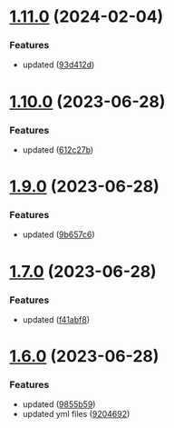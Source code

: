 # [1.11.0](https://github.com/manthanank/learn-javascript/compare/v1.10.0...v1.11.0) (2024-02-04)


### Features

* updated ([93d412d](https://github.com/manthanank/learn-javascript/commit/93d412d7f7fd41a48181d93ebe5d7a06a0dc1af8))



# [1.10.0](https://github.com/manthanank/learn-javascript/compare/v1.9.0...v1.10.0) (2023-06-28)


### Features

* updated ([612c27b](https://github.com/manthanank/learn-javascript/commit/612c27b690fca2b19cd23a701cc4a57647aa76e7))



# [1.9.0](https://github.com/manthanank/learn-javascript/compare/v1.7.0...v1.9.0) (2023-06-28)


### Features

* updated ([9b657c6](https://github.com/manthanank/learn-javascript/commit/9b657c679fccda972028aca59648aaaaf7e9a7db))



# [1.7.0](https://github.com/manthanank/learn-javascript/compare/v1.6.0...v1.7.0) (2023-06-28)


### Features

* updated ([f41abf8](https://github.com/manthanank/learn-javascript/commit/f41abf8d76e3ba3bafa6590747363e645d17afdf))



# [1.6.0](https://github.com/manthanank/learn-javascript/compare/v1.5.0...v1.6.0) (2023-06-28)


### Features

* updated ([9855b59](https://github.com/manthanank/learn-javascript/commit/9855b590531cf0a350a57042f1559130e314ffc9))
* updated yml files ([9204692](https://github.com/manthanank/learn-javascript/commit/920469240e77579b4856e1ae221caf0ceb4dc5c5))



